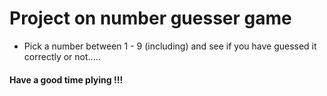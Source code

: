 # Project on number guesser game
- Pick a number between 1 - 9 (including) and see if you have guessed it correctly or not.....
#### Have a good time plying !!!